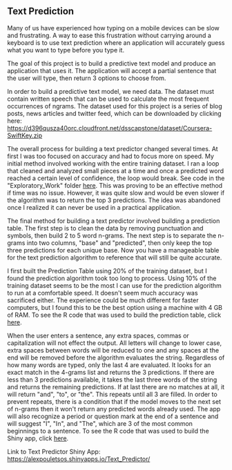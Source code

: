 ## Text Prediction

Many of us have experienced how typing on a mobile devices can be slow and frustrating. A way to ease this frustration without carrying around a keyboard is to use text prediction where an application will accurately guess what you want to type before you type it.

The goal of this project is to build a predictive text model and produce an application that uses it. The application will accept a partial sentence that the user will type, then return 3 options to choose from.

In order to build a predictive text model, we need data. The dataset must contain written speech that can be used to calculate the most frequent occurrences of ngrams. The dataset used for this project is a series of blog posts, news articles and twitter feed, which can be downloaded by clicking here:  
https://d396qusza40orc.cloudfront.net/dsscapstone/dataset/Coursera-SwiftKey.zip    

The overall process for building a text predictor changed several times. At first I was too focused on accuracy and had to focus more on speed. My initial method involved working with the entire training dataset. I ran a loop that cleaned and analyzed small pieces at a time and once a predicted word reached a certain level of confidence, the loop would break. See code in the "Exploratory_Work" folder [here](https://github.com/AlexPouletsos/Text_Prediction/blob/master/Exploratory_Work/Accurate%20%26%20Slow%20Algorithm.R).
This was proving to be an effective method if time was no issue. However, it was quite slow and would be even slower if the algorithm was to return the top 3 predictions. The idea was abandoned once I realized it can never be used in a practical application.

The final method for building a text predictor involved building a prediction table. The first step is to clean the data by removing punctuation and symbols, then build 2 to 5 word n-grams. The next step is to separate the n-grams into two columns, "base" and "predicted", then only keep the top three predictions for each unique base. Now you have a manageable table for the text prediction algorithm to reference that will still be quite accurate.  

I first built the Prediction Table using 20% of the training dataset, but I found the prediction algorithm took too long to process. Using 10% of the training dataset seems to be the most I can use for the prediction algorithm to run at a comfortable speed. It doesn't seem much accuracy was sacrificed either. The experience could be much different for faster computers, but I found this to be the best option using a machine with 4 GB of RAM. To see the R code that was used to build the prediction table, click [here](https://github.com/AlexPouletsos/Text_Prediction/blob/master/Prediction%20Table.R).

When the user enters a sentence, any extra spaces, commas or capitalization will not effect the output. All letters will change to lower case, extra spaces between words will be reduced to one and any spaces at the end will be removed before the algorithm evaluates the string. Regardless of how many words are typed, only the last 4 are evaluated. It looks for an exact match in the 4-grams list and returns the 3 predictions. If there are less than 3 predictions available, it takes the last three words of the string and returns the remaining predictions. If at last there are no matches at all, it will return "and", "to", or "the". This repeats until all 3 are filled. In order to prevent repeats, there is a condition that if the model moves to the next set of n-grams then it won't return any predicted words already used. The app will also recognize a period or question mark at the end of a sentence and will suggest "I", "In", and "The", which are 3 of the most common beginnings to a sentence. To see the R code that was used to build the Shiny app, click [here](https://github.com/AlexPouletsos/Text_Prediction/blob/master/Shiny_App_Code/app.R).

Link to Text Predictor Shiny App:  
https://alexpouletsos.shinyapps.io/Text_Predictor/
